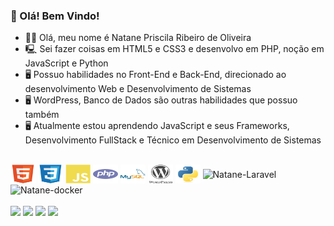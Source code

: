 ### 🤩  Olá! Bem Vindo! 
<ul>
<li>👧🏻 Olá, meu nome é Natane Priscila Ribeiro de Oliveira</li>
<li> 🖳 Sei fazer coisas em HTML5 e CSS3 e desenvolvo em PHP, noção em JavaScript e Python</li>
<li>🖥️ Possuo habilidades no Front-End e Back-End, direcionado ao desenvolvimento Web e Desenvolvimento de Sistemas</li>
<li>🖥️ WordPress, Banco de Dados são outras habilidades que possuo também</li>
<li>🖥️ Atualmente estou aprendendo JavaScript e seus Frameworks, Desenvolvimento FullStack e Técnico em Desenvolvimento de Sistemas</li>
</ul>

<div style="display: inline_block"><br>
  
  <img align="center" alt="Natane-HTML" height="30" width="40" src="https://raw.githubusercontent.com/devicons/devicon/master/icons/html5/html5-original.svg">
  <img align="center" alt="Natane-CSS" height="30" width="40" src="https://raw.githubusercontent.com/devicons/devicon/master/icons/css3/css3-original.svg">
  <img align="center" alt="Natane-js-Js" height="30" width="40" src="https://raw.githubusercontent.com/devicons/devicon/master/icons/javascript/javascript-plain.svg">
  <img align="center" alt="Natane-php" height="30" width="40" src="https://raw.githubusercontent.com/devicons/devicon/master/icons/php/php-plain.svg">
  <img align="center" alt="Natane-mysql" height="30" width="40" src="https://raw.githubusercontent.com/devicons/devicon/master/icons/mysql/mysql-original-wordmark.svg">
  <img align="center" alt="Natane-wordpress" height="30" width="40" src="https://raw.githubusercontent.com/devicons/devicon/master/icons/wordpress/wordpress-plain-wordmark.svg">
  <img align="center" alt="Natane-Python" height="30" width="40" src="https://raw.githubusercontent.com/devicons/devicon/master/icons/python/python-original.svg">
  <img align="center" alt="Natane-Laravel" height="30" width="40" src="https://cdn.jsdelivr.net/gh/devicons/devicon@latest/icons/laravel/laravel-original.svg">
  <img align="center" alt="Natane-docker" height="30" width="40" src="https://cdn.jsdelivr.net/gh/devicons/devicon@latest/icons/docker/docker-original.svg">

</div>
<br>
<div> 
  <a href="https://www.instagram.com/natproliver" target="_blank"><img src="https://img.shields.io/badge/-Instagram-%23E4405F?style=for-the-badge&logo=instagram&logoColor=white" target="_blank"></a>
 <a href="https://discord.gg/887156760090132500" target="_blank"><img src="https://img.shields.io/badge/Discord-7289DA?style=for-the-badge&logo=discord&logoColor=white" target="_blank"></a> 
  <a href = "nataneoliveira75@gmail.com"><img src="https://img.shields.io/badge/-Gmail-%23333?style=for-the-badge&logo=gmail&logoColor=white" target="_blank"></a>
  <a href="https://www.linkedin.com/in/natane-priscila-ribeiro-de-oliveira-89a766212" target="_blank"><img src="https://img.shields.io/badge/-LinkedIn-%230077B5?style=for-the-badge&logo=linkedin&logoColor=white" target="_blank"></a> 
  
</div>


